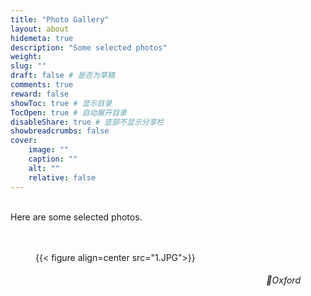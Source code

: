 ```yaml
---
title: "Photo Gallery"
layout: about
hidemeta: true
description: "Some selected photos"
weight:
slug: ""
draft: false # 是否为草稿
comments: true
reward: false
showToc: true # 显示目录
TocOpen: true # 自动展开目录
disableShare: true # 底部不显示分享栏
showbreadcrumbs: false
cover:
    image: ""
    caption: ""
    alt: ""
    relative: false
---
```


<br/>
Here are some selected photos.
<br/><br/><br/>

<figure>
{{< figure align=center src="1.JPG">}}
<figcaption align = "right"><h6> 📍Oxford </h6></figcaption>
</figure>


